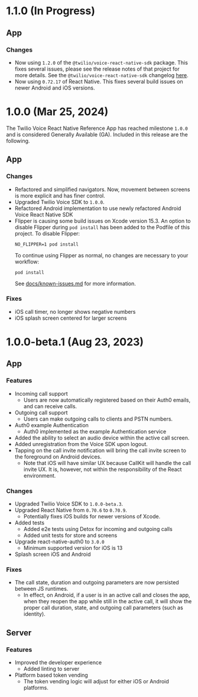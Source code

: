 # 1.1.0 (In Progress)

## App

### Changes
* Now using `1.2.0` of the `@twilio/voice-react-native-sdk` package. This fixes
  several issues, please see the release notes of that project for more details.
  See the `@twilio/voice-react-native-sdk` changelog
  [here](https://github.com/twilio/twilio-voice-react-native/blob/8e6530f4a79b514931f6474c0c601c65eafb8cf7/CHANGELOG.md#110-aug-20-2024).
* Now using `0.72.17` of React Native. This fixes several build issues on newer
  Android and iOS versions.

# 1.0.0 (Mar 25, 2024)

The Twilio Voice React Native Reference App has reached milestone `1.0.0` and is
considered Generally Available (GA). Included in this release are the following.

## App

### Changes
* Refactored and simplified navigators. Now, movement between screens is more
explicit and has finer control.
* Upgraded Twilio Voice SDK to `1.0.0`.
* Refactored Android implementation to use newly refactored Android Voice React Native SDK
* Flipper is causing some build issues on Xcode version 15.3.
  An option to disable Flipper during `pod install` has been added to the Podfile of this project.
  To disable Flipper:
  ```
  NO_FLIPPER=1 pod install
  ```
  To continue using Flipper as normal, no changes are necessary to your workflow:
  ```
  pod install
  ```
  See [docs/known-issues.md](./docs/known-issues.md) for more information.

### Fixes
* iOS call timer, no longer shows negative numbers
* iOS splash screen centered for larger screens

# 1.0.0-beta.1 (Aug 23, 2023)

## App

### Features
* Incoming call support
  * Users are now automatically registered based on their Auth0 emails, and can
  receive calls.
* Outgoing call support
  * Users can make outgoing calls to clients and PSTN numbers.
* Auth0 example Authentication
  * Auth0 implemented as the example Authentication service
* Added the ability to select an audio device within the active call screen.
* Added unregistration from the Voice SDK upon logout.
* Tapping on the call invite notification will bring the call invite screen to
the foreground on Android devices.
  * Note that iOS will have similar UX because CallKit will handle the call
  invite UX. It is, however, not within the responsibility of the React
  environment.

### Changes
* Upgraded Twilio Voice SDK to `1.0.0-beta.3`.
* Upgraded React Native from `0.70.6` to `0.70.9`.
  * Potentially fixes iOS builds for newer versions of Xcode.
* Added tests
  * Added e2e tests using Detox for incoming and outgoing calls
  * Added unit tests for store and screens
* Upgrade react-native-auth0 to `3.0.0`
  * Minimum supported version for iOS is 13
* Splash screen iOS and Android

### Fixes
* The call state, duration and outgoing parameters are now persisted between JS
runtimes.
  * In effect, on Android, if a user is in an active call and closes the app,
  when they reopen the app while still in the active call, it will show the
  proper call duration, state, and outgoing call parameters (such as identity).

## Server

### Features
* Improved the developer experience
  * Added linting to server
* Platform based token vending
  * The token vending logic will adjust for either iOS or Android platforms.
